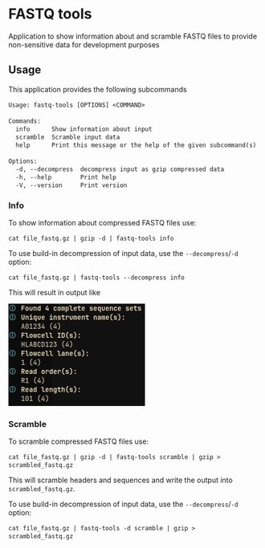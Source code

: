 # FASTQ tools

Application to show information about and scramble FASTQ files to provide non-sensitive data for development purposes

## Usage

This application provides the following subcommands

```
Usage: fastq-tools [OPTIONS] <COMMAND>

Commands:
  info      Show information about input
  scramble  Scramble input data
  help      Print this message or the help of the given subcommand(s)

Options:
  -d, --decompress  decompress input as gzip compressed data
  -h, --help        Print help
  -V, --version     Print version
```

### Info

To show information about compressed FASTQ files use:

```shell
cat file_fastq.gz | gzip -d | fastq-tools info
```

To use build-in decompression of input data, use the `--decompress`/`-d` option:

```shell
cat file_fastq.gz | fastq-tools --decompress info
```

This will result in output like

![Info subcommand](docs/info_subcommand.jpg)

### Scramble

To scramble compressed FASTQ files use:

```shell
cat file_fastq.gz | gzip -d | fastq-tools scramble | gzip > scrambled_fastq.gz
```

This will scramble headers and sequences and write the output into `scrambled_fastq.gz`.

To use build-in decompression of input data, use the `--decompress`/`-d` option:

```shell
cat file_fastq.gz | fastq-tools -d scramble | gzip > scrambled_fastq.gz
```